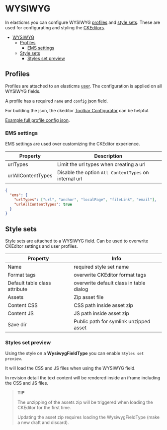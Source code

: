 # WYSIWYG

In elasticms you can configure WYSIWYG [profiles](#profiles) and [style sets](#style-sets).
These are used for configurating and styling the [CKEditors](https://ckeditor.com/).

<!-- TOC -->
* [WYSIWYG](#wysiwyg)
    * [Profiles](#profiles)
        * [EMS settings](#ems-settings)
    * [Style sets](#style-sets)
        * [Styles set preview](#styles-set-preview)
<!-- TOC -->

## Profiles

Profiles are attached to an elasticms [user](./elasticms/user/user.md). The configuration is applied on all WYSIWYG fields.

A profile has a required `name` and `config` json field.

For building the json, the ckeditor [Toolbar Configurator](https://ckeditor.com/latest/samples/toolbarconfigurator/index.html#basic) can be helpful.

[Example full profile config json](./elasticms/wysiwyg/example_profile.md).

### EMS settings

EMS settings are used over customizing the CKEditor experience.

| Property           | Description                                           |
|--------------------|-------------------------------------------------------|
| urlTypes           | Limit the url types when creating a url               |
| urlAllContentTypes | Disable the option `All ContentTypes` on internal url |

```json
{
  "ems": {
    "urlTypes": ["url", "anchor", "localPage", "fileLink", "email"],
    "urlAllContentTypes": true
  }
}
```

## Style sets

Style sets are attached to a WYSIWYG field.
Can be used to overwrite CKEditor settings and user profiles.

| Property                      | Info                                    |
|-------------------------------|-----------------------------------------|
| Name                          | required style set name                 |
| Format tags                   | overwrite CKEditor format tags          |
| Default table class attribute | overwrite default class in table dialog |
| Assets                        | Zip asset file                          |
| Content CSS                   | CSS path inside asset zip               |
| Content JS                    | JS path inside asset zip                |
| Save dir                      | Public path for symlink unzipped asset  |

### Styles set preview

Using the style on a **WysiwygFieldType** you can enable `Styles set preview`. 

It will load the CSS and JS files when using the WYSIWYG field. 

In revision detail the text content will be rendered inside an iframe including the CSS and JS files.

> **TIP** 
> 
> The unzipping of the assets zip will be triggered when loading the CKEditor for the first time.
> 
> Updating the asset zip requires loading the WysiwygFieldType (make a new draft and discard).
